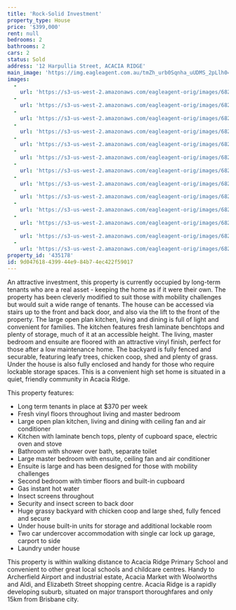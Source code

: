 ```yaml
---
title: 'Rock-Solid Investment'
property_type: House
price: '$399,000'
rent: null
bedrooms: 2
bathrooms: 2
cars: 2
status: Sold
address: '12 Harpullia Street, ACACIA RIDGE'
main_image: 'https://img.eagleagent.com.au/tmZh_urb0Sqnha_uUDMS_2pLlh0=/1280x854/smart/https://s3-us-west-2.amazonaws.com/eagleagent-orig/images/6821371/126099214-image-M.jpg'
images:
  -
    url: 'https://s3-us-west-2.amazonaws.com/eagleagent-orig/images/6821383/126099214-image-L.jpg'
  -
    url: 'https://s3-us-west-2.amazonaws.com/eagleagent-orig/images/6821382/126099214-image-K.jpg'
  -
    url: 'https://s3-us-west-2.amazonaws.com/eagleagent-orig/images/6821381/126099214-image-J.jpg'
  -
    url: 'https://s3-us-west-2.amazonaws.com/eagleagent-orig/images/6821380/126099214-image-I.jpg'
  -
    url: 'https://s3-us-west-2.amazonaws.com/eagleagent-orig/images/6821379/126099214-image-H.jpg'
  -
    url: 'https://s3-us-west-2.amazonaws.com/eagleagent-orig/images/6821378/126099214-image-G.jpg'
  -
    url: 'https://s3-us-west-2.amazonaws.com/eagleagent-orig/images/6821377/126099214-image-F.jpg'
  -
    url: 'https://s3-us-west-2.amazonaws.com/eagleagent-orig/images/6821376/126099214-image-E.jpg'
  -
    url: 'https://s3-us-west-2.amazonaws.com/eagleagent-orig/images/6821375/126099214-image-D.jpg'
  -
    url: 'https://s3-us-west-2.amazonaws.com/eagleagent-orig/images/6821374/126099214-image-C.jpg'
  -
    url: 'https://s3-us-west-2.amazonaws.com/eagleagent-orig/images/6821373/126099214-image-B.jpg'
  -
    url: 'https://s3-us-west-2.amazonaws.com/eagleagent-orig/images/6821372/126099214-image-A.jpg'
  -
    url: 'https://s3-us-west-2.amazonaws.com/eagleagent-orig/images/6821371/126099214-image-M.jpg'
property_id: '435178'
id: 9d047618-4399-44e9-84b7-4ec422f59017
---
```

An attractive investment, this property is currently occupied by long-term tenants who are a real asset - keeping the home as if it were their own. The property has been cleverly modified to suit those with mobility challenges but would suit a wide range of tenants. The house can be accessed via stairs up to the front and back door, and also via the lift to the front of the property. The large open plan kitchen, living and dining is full of light and convenient for families. The kitchen features fresh laminate benchtops and plenty of storage, much of it at an accessible height. The living, master bedroom and ensuite are floored with an attractive vinyl finish, perfect for those after a low maintenance home. The backyard is fully fenced and securable, featuring leafy trees, chicken coop, shed and plenty of grass. Under the house is also fully enclosed and handy for those who require lockable storage spaces. This is a convenient high set home is situated in a quiet, friendly community in Acacia Ridge.

This property features:

*  Long term tenants in place at $370 per week
*  Fresh vinyl floors throughout living and master bedroom
*  Large open plan kitchen, living and dining with ceiling fan and air conditioner
*  Kitchen with laminate bench tops, plenty of cupboard space, electric oven and stove
*  Bathroom with shower over bath, separate toilet
*  Large master bedroom with ensuite, ceiling fan and air conditioner
*  Ensuite is large and has been designed for those with mobility challenges
*  Second bedroom with timber floors and built-in cupboard
*  Gas instant hot water
*  Insect screens throughout
*  Security and insect screen to back door
*  Huge grassy backyard with chicken coop and large shed, fully fenced and secure
*  Under house built-in units for storage and additional lockable room
*  Two car undercover accommodation with single car lock up garage, carport to side
*  Laundry under house

This property is within walking distance to Acacia Ridge Primary School and convenient to other great local schools and childcare centres. Handy to Archerfield Airport and industrial estate, Acacia Market with Woolworths and Aldi, and Elizabeth Street shopping centre. Acacia Ridge is a rapidly developing suburb, situated on major transport thoroughfares and only 15km from Brisbane city.